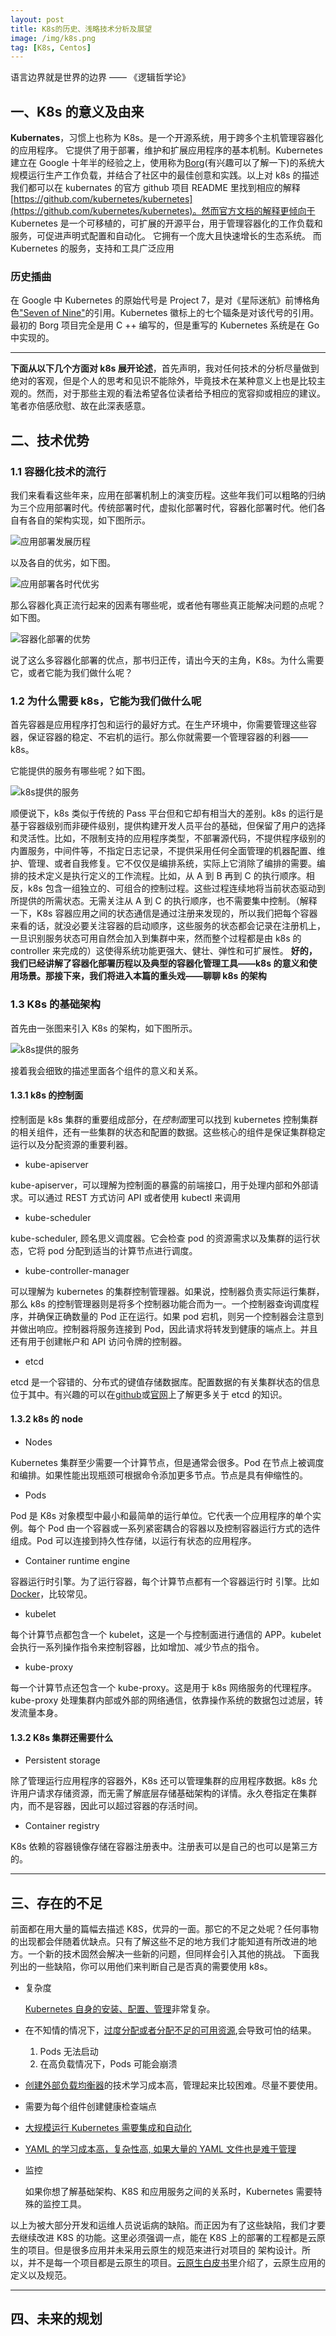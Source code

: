 ```yaml
---
layout: post
title: K8s的历史、浅略技术分析及展望
image: /img/k8s.png
tag: [K8s, Centos]
---
```


语言边界就是世界的边界
—— 《逻辑哲学论》

## 一、K8s 的意义及由来

**Kubernates**，习惯上也称为 K8s。是一个开源系统，用于跨多个主机管理容器化的应用程序。 它提供了用于部署，维护和扩展应用程序的基本机制。Kubernetes 建立在 Google 十年半的经验之上，使用称为[Borg](https://research.google/pubs/pub43438/)(有兴趣可以了解一下)的系统大规模运行生产工作负载，并结合了社区中的最佳创意和实践。以上对 k8s 的描述我们都可以在 kubernates 的官方 github 项目 README 里找到相应的解释[https://github.com/kubernetes/kubernetes](https://github.com/kubernetes/kubernetes)。然而官方文档的解释更倾向于 Kubernetes 是一个可移植的，可扩展的开源平台，用于管理容器化的工作负载和服务，可促进声明式配置和自动化。 它拥有一个庞大且快速增长的生态系统。 而 Kubernetes 的服务，支持和工具广泛应用

### 历史插曲

在 Google 中 Kubernetes 的原始代号是 Project 7，是对《星际迷航》前博格角色["Seven of Nine"](https://en.wikipedia.org/wiki/Seven_of_Nine)的引用。Kubernetes 徽标上的七个辐条是对该代号的引用。 最初的 Borg 项目完全是用 C ++ 编写的，但是重写的 Kubernetes 系统是在 Go 中实现的。

---

**下面从以下几个方面对 k8s 展开论述**，首先声明，我对任何技术的分析尽量做到绝对的客观，但是个人的思考和见识不能除外，毕竟技术在某种意义上也是比较主观的。然而，对于那些主观的看法希望各位读者给予相应的宽容抑或相应的建议。笔者亦倍感欣慰、故在此深表感意。

## 二、技术优势

### 1.1 容器化技术的流行

我们来看看这些年来，应用在部署机制上的演变历程。这些年我们可以粗略的归纳为三个应用部署时代。传统部署时代，虚拟化部署时代，容器化部署时代。他们各自有各自的架构实现，如下图所示。

![应用部署发展历程](/img/deploy.png)

以及各自的优劣，如下图。

![应用部署各时代优劣](/img/deployAD.png)

那么容器化真正流行起来的因素有哪些呢，或者他有哪些真正能解决问题的点呢？如下图。

![容器化部署的优势](/img/containers.png)

说了这么多容器化部署的优点，那书归正传，请出今天的主角，K8s。为什么需要它，或者它能为我们做什么呢？

### 1.2 为什么需要 k8s，它能为我们做什么呢

首先容器是应用程序打包和运行的最好方式。在生产环境中，你需要管理这些容器，保证容器的稳定、不宕机的运行。那么你就需要一个管理容器的利器——k8s。

它能提供的服务有哪些呢？如下图。

![k8s提供的服务](/img/k8sservice.png)

顺便说下，k8s 类似于传统的 Pass 平台但和它却有相当大的差别。k8s 的运行是基于容器级别而非硬件级别，提供构建开发人员平台的基础，但保留了用户的选择和灵活性。比如，不限制支持的应用程序类型，不部署源代码，不提供程序级别的内置服务，中间件等，不指定日志记录，不提供采用任何全面管理的机器配置、维护、管理、或者自我修复。它不仅仅是编排系统，实际上它消除了编排的需要。编排的技术定义是执行定义的工作流程。比如，从 A 到 B 再到 C 的执行顺序。相反，k8s 包含一组独立的、可组合的控制过程。这些过程连续地将当前状态驱动到所提供的所需状态。无需关注从 A 到 C 的执行顺序，也不需要集中控制。（解释一下，K8s 容器应用之间的状态通信是通过注册来发现的，所以我们把每个容器来看的话，就没必要关注容器的启动顺序，这些服务的状态都会记录在注册机上，一旦识别服务状态可用自然会加入到集群中来，然而整个过程都是由 k8s 的 controller 来完成的）这使得系统功能更强大、健壮、弹性和可扩展性。
**好的，我们已经讲解了容器化部署历程以及典型的容器化管理工具——k8s 的意义和使用场景。那接下来，我们将进入本篇的重头戏——聊聊 k8s 的架构**

### 1.3 K8s 的基础架构

首先由一张图来引入 K8s 的架构，如下图所示。

![k8s提供的服务](/img/k8sarch.png)

接着我会细致的描述里面各个组件的意义和关系。

#### 1.3.1 k8s 的控制面

控制面是 k8s 集群的重要组成部分，在*控制面*里可以找到 kubernetes 控制集群的相关组件，还有一些集群的状态和配置的数据。这些核心的组件是保证集群稳定运行以及分配资源的重要利器。

- kube-apiserver

kube-apiserver，可以理解为控制面的暴露的前端接口，用于处理内部和外部请求。可以通过 REST 方式访问 API 或者使用 kubectl 来调用

- kube-scheduler

kube-scheduler, 顾名思义调度器。它会检查 pod 的资源需求以及集群的运行状态，它将 pod 分配到适当的计算节点进行调度。

- kube-controller-manager

可以理解为 kubernetes 的集群控制管理器。如果说，控制器负责实际运行集群，那么 k8s 的控制管理器则是将多个控制器功能合而为一。一个控制器查询调度程序，并确保正确数量的 Pod 正在运行。如果 pod 宕机，则另一个控制器会注意到并做出响应。控制器将服务连接到 Pod，因此请求将转发到健康的端点上。并且还有用于创建帐户和 API 访问令牌的控制器。

- etcd

etcd 是一个容错的、分布式的键值存储数据库。配置数据的有关集群状态的信息位于其中。有兴趣的可以在[github](https://github.com/etcd-io/etcd)或[官网](https://etcd.io/)上了解更多关于 etcd 的知识。

#### 1.3.2 k8s 的 node

- Nodes

Kubernetes 集群至少需要一个计算节点，但是通常会很多。Pod 在节点上被调度和编排。如果性能出现瓶颈可根据命令添加更多节点。节点是具有伸缩性的。

- Pods

Pod 是 K8s 对象模型中最小和最简单的运行单位。它代表一个应用程序的单个实例。每个 Pod 由一个容器或一系列紧密耦合的容器以及控制容器运行方式的选件组成。Pod 可以连接到持久性存储，以运行有状态的应用程序。

- Container runtime engine

容器运行时引擎。为了运行容器，每个计算节点都有一个容器运行时 引擎。比如[Docker](https://www.docker.com/)，比较常见。

- kubelet

每个计算节点都包含一个 kubelet，这是一个与控制面进行通信的 APP。kubelet 会执行一系列操作指令来控制容器，比如增加、减少节点的指令。

- kube-proxy

每一个计算节点还包含一个 kube-proxy。这是用于 k8s 网络服务的代理程序。kube-proxy 处理集群内部或外部的网络通信，依靠操作系统的数据包过滤层，转发流量本身。

#### 1.3.2 K8s 集群还需要什么

- Persistent storage

除了管理运行应用程序的容器外，K8s 还可以管理集群的应用程序数据。k8s 允许用户请求存储资源，而无需了解底层存储基础架构的详情。永久卷指定在集群内，而不是容器，因此可以超过容器的存活时间。

- Container registry

K8s 依赖的容器镜像存储在容器注册表中。注册表可以是自己的也可以是第三方的。

---

## 三、存在的不足

前面都在用大量的篇幅去描述 K8S，优异的一面。那它的不足之处呢？任何事物的出现都会伴随着优缺点。只有了解这些不足的地方我们才能知道有所改进的地方。一个新的技术固然会解决一些新的问题，但同样会引入其他的挑战。
下面我列出的一些缺陷，你可以用他们来判断自己是否真的需要使用 k8s。

- 复杂度

  [Kubernetes 自身的安装、配置、管理](https://kubernetes.io/docs/concepts/overview/components/)非常复杂。

- 在不知情的情况下，[过度分配或者分配不足的可用资源](https://kubernetes.io/docs/concepts/configuration/manage-resources-containers/),会导致可怕的结果。

  1. Pods 无法启动
  2. 在高负载情况下，Pods 可能会崩溃

- [创建外部负载均衡器](https://kubernetes.io/docs/tasks/access-application-cluster/create-external-load-balancer/)的技术学习成本高，管理起来比较困难。尽量不要使用。

- 需要为每个组件创建健康检查端点

- [大规模运行 Kubernetes 需要集成和自动化](https://github.com/kelseyhightower/pipeline)

- [YAML 的学习成本高，复杂性高, 如果大量的 YAML 文件也是难于管理](https://www.arp242.net/yaml-config.html)

- 监控

  如果你想了解基础架构、K8S 和应用服务之间的关系时，Kubernetes 需要特殊的监控工具。

以上为被大部分开发和运维人员说诟病的缺陷。而正因为有了这些缺陷，我们才要去继续改进 K8S 的功能。这里必须强调一点，能在 K8S 上的部署的工程都是云原生的项目。但是很多应用并未采用云原生的规范来进行对项目的
架构设计。所以，并不是每一个项目都是云原生的项目。[云原生白皮书](https://jimmysong.io/guide-to-cloud-native-app/docs/)里介绍了，云原生应用的定义以及规范。

---

## 四、未来的规划
